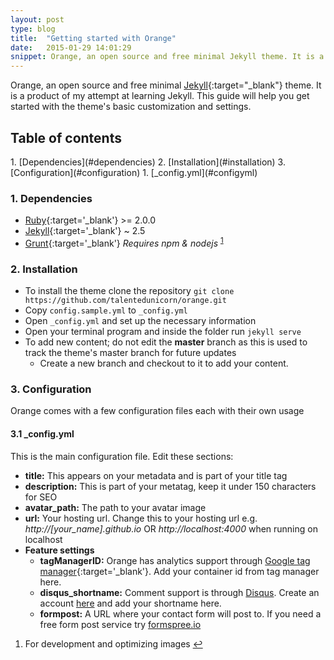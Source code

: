 ```yaml
---
layout: post
type: blog
title:  "Getting started with Orange"
date:   2015-01-29 14:01:29
snippet: Orange, an open source and free minimal Jekyll theme. It is a product of my attempt at learning Jekyll. This guide will help you get started with the theme’s basic customization and settings.
---
```

Orange, an open source and free minimal [Jekyll](http://jekyllrb.com){:target="_blank"} theme. It is a product of my attempt at learning Jekyll. This guide will help you get started with the theme's basic customization and settings.

<h2 class="t-underline">Table of contents</h2>
1. [Dependencies](#dependencies)
2. [Installation](#installation)
3. [Configuration](#configuration)
    1. [_config.yml](#configyml)


### 1. Dependencies
* [Ruby](https://www.ruby-lang.org/en/){:target='_blank'} >= 2.0.0
* [Jekyll](http://jekyllrb.com){:target='_blank'} ~ 2.5
* [Grunt](http://gruntjs.com/getting-started){:target='_blank'} *Requires npm & nodejs* <sup><a id="fn-1-ret" href="#fn-1">1</a></sup>

### 2. Installation 
* To install the theme clone the repository
`git clone https://github.com/talentedunicorn/orange.git`
* Copy `config.sample.yml` to `_config.yml`
* Open `_config.yml` and set up the necessary information
* Open your terminal program and inside the folder run `jekyll serve`
* To add new content; do not edit the __master__ branch as this is used to track the theme's master branch for future updates
    * Create a new branch and checkout to it to add your content. 

### 3. Configuration
Orange comes with a few configuration files each with their own usage

#### 3.1 _config.yml
This is the main configuration file. Edit these sections: 

* __title:__ This appears on your metadata and is part of your title tag
* __description:__ This is part of your metatag, keep it under 150 characters for SEO
* __avatar_path:__ The path to your avatar image
* __url:__ Your hosting url. Change this to your hosting url e.g. *http://[your_name].github.io* OR *http://localhost:4000* when running on localhost
* __Feature settings__
	* __tagManagerID:__ Orange has analytics support through [Google tag manager](http://www.google.com/tagmanager){:target='_blank'}. Add your container id from tag manager here.
	* __disqus_shortname:__ Comment support is through [Disqus](http://disqus.com). Create an account [here](https://disqus.com/admin/signup/?utm_source=New-Site) and add your shortname here. 
	* __formpost:__ A URL where your contact form will post to. If you need a free form post service try [formspree.io](http://formspree.io)
	
<ol class="footnotes">
<li id="fn-1">For development and optimizing images <a href="#fn-1-ret">&#8617;</a></li>
</ol>